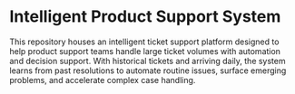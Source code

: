 # Intelligent Product Support System

This repository houses an intelligent ticket support platform designed to help product support teams handle large ticket volumes with automation and decision support. With historical tickets and arriving daily, the system learns from past resolutions to automate routine issues, surface emerging problems, and accelerate complex case handling.
